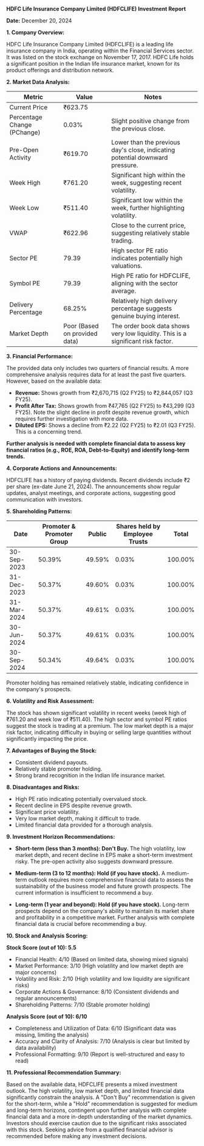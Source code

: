 **HDFC Life Insurance Company Limited (HDFCLIFE) Investment Report**

**Date:** December 20, 2024


**1. Company Overview:**

HDFC Life Insurance Company Limited (HDFCLIFE) is a leading life insurance company in India, operating within the Financial Services sector.  It was listed on the stock exchange on November 17, 2017. HDFC Life holds a significant position in the Indian life insurance market, known for its product offerings and distribution network.


**2. Market Data Analysis:**

| Metric                     | Value          | Notes                                                              |
|-----------------------------|-----------------|----------------------------------------------------------------------|
| Current Price               | ₹623.75        |                                                                      |
| Percentage Change (PChange) | 0.03%           | Slight positive change from the previous close.                       |
| Pre-Open Activity          | ₹619.70        | Lower than the previous day's close, indicating potential downward pressure. |
| Week High                    | ₹761.20        | Significant high within the week, suggesting recent volatility.       |
| Week Low                     | ₹511.40        | Significant low within the week, further highlighting volatility.     |
| VWAP                        | ₹622.96        | Close to the current price, suggesting relatively stable trading.     |
| Sector PE                   | 79.39           | High sector PE ratio indicates potentially high valuations.           |
| Symbol PE                   | 79.39           | High PE ratio for HDFCLIFE, aligning with the sector average.       |
| Delivery Percentage         | 68.25%          | Relatively high delivery percentage suggests genuine buying interest. |
| Market Depth                | Poor (Based on provided data) | The order book data shows very low liquidity. This is a significant risk factor. |


**3. Financial Performance:**

The provided data only includes two quarters of financial results.  A more comprehensive analysis requires data for at least the past five quarters.  However, based on the available data:

* **Revenue:** Shows growth from ₹2,670,715 (Q2 FY25) to ₹2,844,057 (Q3 FY25).
* **Profit After Tax:** Shows growth from ₹47,765 (Q2 FY25) to ₹43,299 (Q3 FY25).  Note the slight decline in profit despite revenue growth, which requires further investigation with more data.
* **Diluted EPS:** Shows a decline from ₹2.22 (Q2 FY25) to ₹2.01 (Q3 FY25). This is a concerning trend.

**Further analysis is needed with complete financial data to assess key financial ratios (e.g., ROE, ROA, Debt-to-Equity) and identify long-term trends.**


**4. Corporate Actions and Announcements:**

HDFCLIFE has a history of paying dividends.  Recent dividends include ₹2 per share (ex-date June 21, 2024).  The announcements show regular updates, analyst meetings, and corporate actions, suggesting good communication with investors.


**5. Shareholding Patterns:**

| Date       | Promoter & Promoter Group | Public | Shares held by Employee Trusts | Total |
|------------|--------------------------|--------|-------------------------------|-------|
| 30-Sep-2023 | 50.39%                    | 49.59% | 0.03%                         | 100.00% |
| 31-Dec-2023 | 50.37%                    | 49.60% | 0.03%                         | 100.00% |
| 31-Mar-2024 | 50.37%                    | 49.61% | 0.03%                         | 100.00% |
| 30-Jun-2024 | 50.37%                    | 49.61% | 0.03%                         | 100.00% |
| 30-Sep-2024 | 50.34%                    | 49.64% | 0.03%                         | 100.00% |

Promoter holding has remained relatively stable, indicating confidence in the company's prospects.


**6. Volatility and Risk Assessment:**

The stock has shown significant volatility in recent weeks (week high of ₹761.20 and week low of ₹511.40).  The high sector and symbol PE ratios suggest the stock is trading at a premium.  The low market depth is a major risk factor, indicating difficulty in buying or selling large quantities without significantly impacting the price.


**7. Advantages of Buying the Stock:**

* Consistent dividend payouts.
* Relatively stable promoter holding.
* Strong brand recognition in the Indian life insurance market.


**8. Disadvantages and Risks:**

* High PE ratio indicating potentially overvalued stock.
* Recent decline in EPS despite revenue growth.
* Significant price volatility.
* Very low market depth, making it difficult to trade.
* Limited financial data provided for a thorough analysis.


**9. Investment Horizon Recommendations:**

* **Short-term (less than 3 months): Don't Buy.** The high volatility, low market depth, and recent decline in EPS make a short-term investment risky.  The pre-open activity also suggests downward pressure.

* **Medium-term (3 to 12 months): Hold (if you have stock).**  A medium-term outlook requires more comprehensive financial data to assess the sustainability of the business model and future growth prospects.  The current information is insufficient to recommend a buy.

* **Long-term (1 year and beyond): Hold (if you have stock).**  Long-term prospects depend on the company's ability to maintain its market share and profitability in a competitive market.  Further analysis with complete financial data is crucial before recommending a buy.


**10. Stock and Analysis Scoring:**

**Stock Score (out of 10): 5.5**

* Financial Health: 4/10 (Based on limited data, showing mixed signals)
* Market Performance: 3/10 (High volatility and low market depth are major concerns)
* Volatility and Risk: 2/10 (High volatility and low liquidity are significant risks)
* Corporate Actions & Governance: 8/10 (Consistent dividends and regular announcements)
* Shareholding Patterns: 7/10 (Stable promoter holding)

**Analysis Score (out of 10): 6/10**

* Completeness and Utilization of Data: 6/10 (Significant data was missing, limiting the analysis)
* Accuracy and Clarity of Analysis: 7/10 (Analysis is clear but limited by data availability)
* Professional Formatting: 9/10 (Report is well-structured and easy to read)


**11. Professional Recommendation Summary:**

Based on the available data, HDFCLIFE presents a mixed investment outlook.  The high volatility, low market depth, and limited financial data significantly constrain the analysis.  A "Don't Buy" recommendation is given for the short-term, while a "Hold" recommendation is suggested for medium and long-term horizons, contingent upon further analysis with complete financial data and a more in-depth understanding of the market dynamics.  Investors should exercise caution due to the significant risks associated with this stock.  Seeking advice from a qualified financial advisor is recommended before making any investment decisions.
